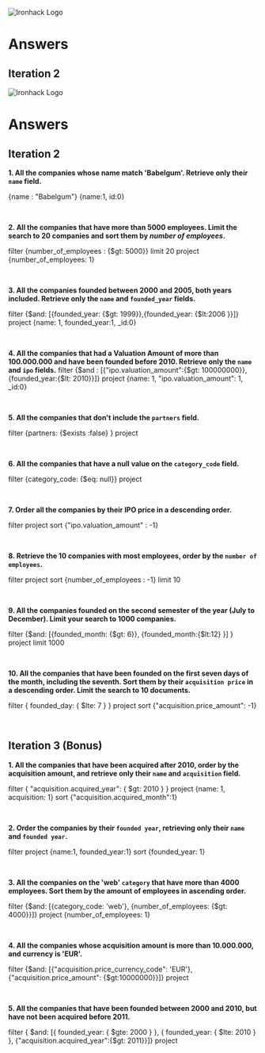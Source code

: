 ![Ironhack Logo](https://i.imgur.com/1QgrNNw.png)

# Answers

## Iteration 2

<!-- **1. All the companies whose name match 'Babelgum'. Retrieve only their `name` field.**

query: { name: 'Babelgum'}
projection: { _id: 0, name: 1}
sort: 
skip: 
limit:

<br>

**2. All the companies that have more than 5000 employees. Limit the search to 20 companies and sort them by *number of employees*.**

query: { number_of_employees: { $gt: 5000 } }
projection: 
sort: { number_of_employees: -1}
skip: 
limit: 20

<br>

**3. All the companies founded between 2000 and 2005, both years included. Retrieve only the `name` and `founded_year` fields.**

query: { $and: [{ founded_year: { $gte: 2000 } }, { founded_year: { $lte: 2005 } }] }
projection: { _id: 0, name: 1, founded_year: 1}
sort: 
skip: 
limit:

<br>

**4. All the companies that had a Valuation Amount of more than 100.000.000 and have been founded before 2010. Retrieve only the `name` and `ipo` fields.**

query: { $and: [{ "ipo.valuation_amount": { $gt: 100000000 } }, { founded_year: { $lt: 2010 } }] }
projection: { _id: 0, name: 1, ipo: 1}
sort: 
skip: 
limit:

<br>

**5. All the companies that don't include the `partners` field.**

query: { partners: { $exists: true, $eq: [] } }
projection: 
sort: 
skip: 
limit:

<br>

**6. All the companies that have a null value on the `category_code` field.**

query: 
projection:
sort: 
skip: 
limit:

<br>

**7. Order all the companies by their IPO price in a descending order.**

query: 
projection:
sort: 
skip: 
limit:

<br>

**8. Retrieve the 10 companies with most employees, order by the `number of employees`.**

query: 
projection: 
sort: 
skip: 
limit:

<br>

**9. All the companies founded on the second semester of the year (July to December). Limit your search to 1000 companies.**

query: 
projection: 
sort: 
skip: 
limit:

<br>

**10. All the companies that have been founded on the first seven days of the month, including the seventh. Sort them by their `acquisition price` in a descending order. Limit the search to 10 documents.**

query: 
projection: 
sort: 
skip: 
limit:

<br>

## Iteration 3 (Bonus)

**1. All the companies that have been acquired after 2010, order by the acquisition amount, and retrieve only their `name` and `acquisition` field.**

query: 
projection:
sort: 
skip: 
limit:

<br>

**2. Order the companies by their `founded year`, retrieving only their `name` and `founded year`.**

query: 
projection:
sort: 
skip: 
limit:

<br>

**3. All the companies on the 'web' `category` that have more than 4000 employees. Sort them by the amount of employees in ascending order.**

query: 
projection: 
sort: 
skip: 
limit:

<br>

**4. All the companies whose acquisition amount is more than 10.000.000, and currency is 'EUR'.**

query: 
projection: 
sort: 
skip: 
limit:

<br>

**5. All the companies that have been founded between 2000 and 2010, but have not been acquired before 2011.**

query:
projection: 
sort: 
skip: 
limit:

<br> -->


![Ironhack Logo](https://i.imgur.com/1QgrNNw.png)

# Answers

## Iteration 2

**1. All the companies whose name match 'Babelgum'. Retrieve only their `name` field.**

{name : "Babelgum"}
{name:1, id:0}

<br>

**2. All the companies that have more than 5000 employees. Limit the search to 20 companies and sort them by *number of employees*.**

filter {number_of_employees : {$gt: 5000}}
limit 20
project {number_of_employees: 1}

<br>

**3. All the companies founded between 2000 and 2005, both years included. Retrieve only the `name` and `founded_year` fields.**

filter {$and: [{founded_year: {$gt: 1999}},{founded_year: {$lt:2006	}}]}
project {name: 1, founded_year:1, _id:0}

<br>

**4. All the companies that had a Valuation Amount of more than 100.000.000 and have been founded before 2010. Retrieve only the `name` and `ipo` fields.**
filter {$and : [{"ipo.valuation_amount":{$gt: 100000000}}, {founded_year:{$lt: 2010}}]}
project {name: 1, "ipo.valuation_amount": 1, _id:0}

<br>

**5. All the companies that don't include the `partners` field.**

filter {partners: {$exists :false} }
project

<br>

**6. All the companies that have a null value on the `category_code` field.**

filter {category_code: {$eq: null}}
project

<br>

**7. Order all the companies by their IPO price in a descending order.**

filter
project
sort {"ipo.valuation_amount" : -1}

<br>

**8. Retrieve the 10 companies with most employees, order by the `number of employees`.**

filter
project
sort {number_of_employees : -1}
limit 10

<br>

**9. All the companies founded on the second semester of the year (July to December). Limit your search to 1000 companies.**

filter {$and: [{founded_month: {$gt: 6}}, {founded_month:{$lt:12} }] }
project
limit 1000

<br>

**10. All the companies that have been founded on the first seven days of the month, including the seventh. Sort them by their `acquisition price` in a descending order. Limit the search to 10 documents.**

filter { founded_day: { $lte: 7 } }
project 
sort {"acquisition.price_amount": -1}

<br>

## Iteration 3 (Bonus)

**1. All the companies that have been acquired after 2010, order by the acquisition amount, and retrieve only their `name` and `acquisition` field.**

filter { "acquisition.acquired_year": { $gt: 2010 } }
project {name: 1, acquisition: 1}
sort {"acquisition.acquired_month":1}

<br>

**2. Order the companies by their `founded year`, retrieving only their `name` and `founded year`.**

filter
project {name:1, founded_year:1}
sort {founded_year: 1}

<br>

**3. All the companies on the 'web' `category` that have more than 4000 employees. Sort them by the amount of employees in ascending order.**

filter {$and: [{category_code: 'web'}, {number_of_employees: {$gt: 4000}}]}
project {number_of_employees: 1}

<br>

**4. All the companies whose acquisition amount is more than 10.000.000, and currency is 'EUR'.**

filter {$and: [{"acquisition.price_currency_code": 'EUR'}, {"acquisition.price_amount": {$gt:10000000}}]}
project

<br>

**5. All the companies that have been founded between 2000 and 2010, but have not been acquired before 2011.**

filter   { $and: [{ founded_year: { $gte: 2000 } }, { founded_year: { $lte: 2010 } }, {"acquisition.acquired_year":{$gt: 2011}}]}
project

<br>